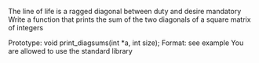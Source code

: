 The line of life is a ragged diagonal between duty and desire
mandatory
Write a function that prints the sum of the two diagonals of a square matrix of integers

Prototype: void print_diagsums(int *a, int size);
Format: see example
You are allowed to use the standard library
